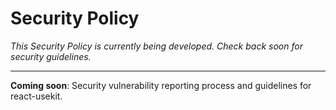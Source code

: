 # Security Policy

_This Security Policy is currently being developed. Check back soon for security guidelines._

---

**Coming soon**: Security vulnerability reporting process and guidelines for react-usekit.
